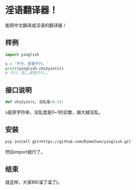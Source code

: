 # 淫语翻译器！

能把中文翻译成淫语的翻译器！


## 样例

```python
import yinglish

s = '不行，那里不行。'
print(yinglish.chs2yin(s))
# 不行，那……那里不行……
```


## 接口说明

```python
def chs2yin(s, 淫乱度=0.5):
```

s是原字符串，淫乱度是0~1的实数，越大越淫乱。


## 安装

```bash 
pip install git+https://github.com/RimoChan/yinglish.git
```

然后import就行了。


## 结束

就这样，大家88(溜了溜了)。
